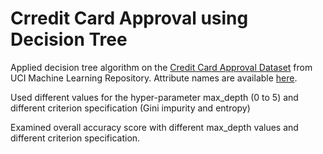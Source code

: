 # Crredit Card Approval using Decision Tree

Applied decision tree algorithm on the [Credit Card Approval Dataset](http://archive.ics.uci.edu/ml/machine-learning-databases/credit-screening/crx.data) from UCI Machine Learning Repository. Attribute names are available [here](http://archive.ics.uci.edu/ml/machine-learning-databases/credit-screening/crx.names).

Used different values for the hyper-parameter max_depth (0 to 5) and different criterion specification (Gini impurity and entropy)

Examined overall accuracy score with different max_depth values and different criterion specification.
